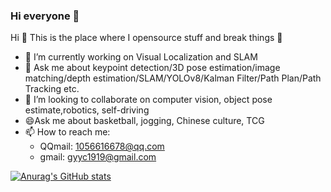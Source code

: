 ### Hi everyone 👋


Hi 👋 This is the place where I opensource stuff and break things 🤣
- 🔭 I’m currently working on Visual Localization and SLAM
- 💬 Ask me about keypoint detection/3D pose estimation/image matching/depth estimation/SLAM/YOLOv8/Kalman Filter/Path Plan/Path Tracking  etc.
- 👯 I’m looking to collaborate on computer vision, object pose estimate,robotics, self-driving
-  😄Ask me about basketball, jogging, Chinese culture, TCG
- 📫 How to reach me:
  - QQmail: 1056616678@qq.com
  - gmail: gyyc1919@gmail.com

<!--
**gyyc233/gyyc233** is a ✨ _special_ ✨ repository because its `README.md` (this file) appears on your GitHub profile.

Here are some ideas to get you started:

- 🔭 I’m currently working on ...
- 🌱 I’m currently learning ...
- 👯 I’m looking to collaborate on ...
- 🤔 I’m looking for help with ...
- 💬 Ask me about ...
- 📫 How to reach me: ...
- 😄 Pronouns: ...
- ⚡ Fun fact: ...
-->

[![Anurag's GitHub stats](https://github-readme-stats.vercel.app/api?username=gyyc233)](https://github.com/gyyc233)
